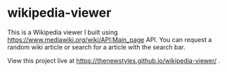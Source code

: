 # wikipedia-viewer
This is a Wikipedia viewer I built using https://www.mediawiki.org/wiki/API:Main_page API. You can request a random wiki article or search for a article with the search bar. 

View this project live at https://thenewstyles.github.io/wikipedia-viewer/ .
